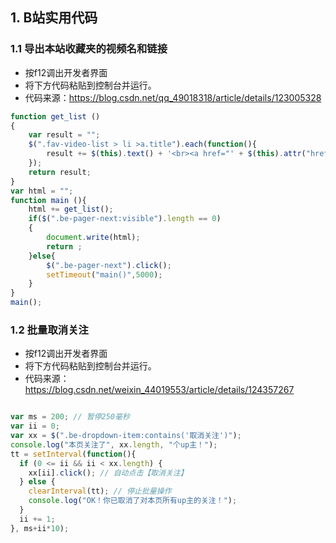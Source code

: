 ## 1. B站实用代码

### 1.1 导出本站收藏夹的视频名和链接

- 按f12调出开发者界面
- 将下方代码粘贴到控制台并运行。
- 代码来源：https://blog.csdn.net/qq_49018318/article/details/123005328

```js
function get_list ()
{
    var result = "";
    $(".fav-video-list > li >a.title").each(function(){
        result += $(this).text() + '<br><a href="' + $(this).attr("href") + '" target=_blank >https:'+$(this).attr("href")+'</a><br><br>';
    });
    return result;
}
var html = "";
function main (){
    html += get_list();
    if($(".be-pager-next:visible").length == 0)
    {   
        document.write(html);
        return ;
    }else{
        $(".be-pager-next").click();
        setTimeout("main()",5000);
    }
}
main();


```



### 1.2  批量取消关注

- 按f12调出开发者界面
- 将下方代码粘贴到控制台并运行。
- 代码来源：https://blog.csdn.net/weixin_44019553/article/details/124357267

```js

var ms = 200; // 暂停250毫秒
var ii = 0;
var xx = $(".be-dropdown-item:contains('取消关注')");
console.log("本页关注了", xx.length, "个up主！");
tt = setInterval(function(){
  if (0 <= ii && ii < xx.length) {
    xx[ii].click(); // 自动点击【取消关注】
  } else {
    clearInterval(tt); // 停止批量操作
    console.log("OK！你已取消了对本页所有up主的关注！");
  }
  ii += 1;
}, ms+ii*10);
```

